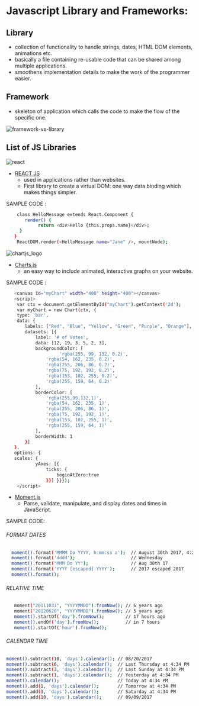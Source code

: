 # Javascript Library and Frameworks:

## Library
  - collection of functionality to handle strings, dates, HTML DOM elements, animations etc.
  - basically a file containing re-usable code that can be shared among multiple applications.
  - smoothens implementation details to make the work of the programmer easier.

## Framework
  - skeleton of application which calls the code to make the flow of the specific one.
  
  ![framework-vs-library](https://user-images.githubusercontent.com/26729817/29863698-12f9d9b4-8da3-11e7-8dee-c0f2e5051ccb.png)
  
## List of JS Libraries

![react](https://user-images.githubusercontent.com/26729817/29864119-5599daf2-8da4-11e7-83ef-8876b0842f90.png)


* [REACT JS](https://facebook.github.io/react/) 
  - used in applications rather than websites.
  - First library to create a virtual DOM: one way data binding which makes things simpler.

SAMPLE CODE :
 ```sh
     class HelloMessage extends React.Component {
        render() {
             return <div>Hello {this.props.name}</div>;
      }
    }
     ReactDOM.render(<HelloMessage name="Jane" />, mountNode);
 ```
  ![chartjs_logo](https://user-images.githubusercontent.com/26729817/29864424-4045011c-8da5-11e7-9442-fe6213eda00c.jpg)

* [Charts.js](http://www.chartjs.org/) 
    - an easy way to include animated, interactive graphs on your website.

 SAMPLE CODE :
 ```sh
    <canvas id="myChart" width="400" height="400"></canvas>
    <script>
     var ctx = document.getElementById("myChart").getContext('2d');
     var myChart = new Chart(ctx, {
     type: 'bar',
     data: {
        labels: ["Red", "Blue", "Yellow", "Green", "Purple", "Orange"],
        datasets: [{
            label: '# of Votes',
            data: [12, 19, 3, 5, 2, 3],
            backgroundColor: [
                     'rgba(255, 99, 132, 0.2)',
                'rgba(54, 162, 235, 0.2)',
                'rgba(255, 206, 86, 0.2)',
                'rgba(75, 192, 192, 0.2)',
                'rgba(153, 102, 255, 0.2)',
                'rgba(255, 159, 64, 0.2)'
            ],
            borderColor: [
                'rgba(255,99,132,1)',
                'rgba(54, 162, 235, 1)',
                'rgba(255, 206, 86, 1)',
                'rgba(75, 192, 192, 1)',
                'rgba(153, 102, 255, 1)',
                'rgba(255, 159, 64, 1)'
            ],
            borderWidth: 1
        }]
    },
    options: {
    scales: {
            yAxes: [{
                ticks: {
                    beginAtZero:true
                }}] }}});
     </script>
```
  * [Moment.js](http://momentjs.com/) 
      - Parse, validate, manipulate, and display dates and times in JavaScript.
      
SAMPLE CODE: 
 ###### *FORMAT DATES*
  ```sh
    moment().format('MMMM Do YYYY, h:mm:ss a');  // August 30th 2017, 4:23:04 pm
    moment().format('dddd');                     // Wednesday
    moment().format("MMM Do YY");                // Aug 30th 17
    moment().format('YYYY [escaped] YYYY');      // 2017 escaped 2017
    moment().format();                          
```

 ###### *RELATIVE TIME*
 
 ```sh
    moment("20111031", "YYYYMMDD").fromNow(); // 6 years ago
    moment("20120620", "YYYYMMDD").fromNow(); // 5 years ago
    moment().startOf('day').fromNow();        // 17 hours ago
    moment().endOf('day').fromNow();          // in 7 hours
    moment().startOf('hour').fromNow();      
```
 ###### *CALENDAR TIME*
 ```sh
moment().subtract(10, 'days').calendar(); // 08/20/2017
moment().subtract(6, 'days').calendar();  // Last Thursday at 4:34 PM
moment().subtract(3, 'days').calendar();  // Last Sunday at 4:34 PM
moment().subtract(1, 'days').calendar();  // Yesterday at 4:34 PM
moment().calendar();                      // Today at 4:34 PM
moment().add(1, 'days').calendar();       // Tomorrow at 4:34 PM
moment().add(3, 'days').calendar();       // Saturday at 4:34 PM
moment().add(10, 'days').calendar();      // 09/09/2017   
```
     
